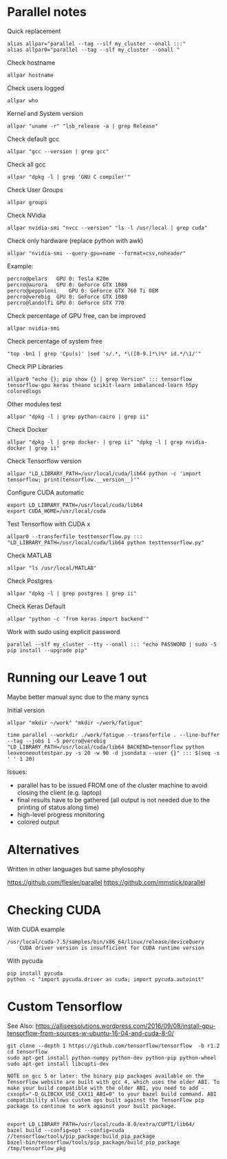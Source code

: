 

# Parallel notes

Quick replacement

	alias allpar="parallel --tag --slf my_cluster --onall :::"
	alias allpar0="parallel --tag --slf my_cluster --onall "

Check hostname

	allpar hostname

Check users logged

	allpar who 

Kernel and System version

	allpar "uname -r" "lsb_release -a | grep Release"

Check default gcc

	allpar "gcc --version | grep gcc"

Check all gcc
	
	allpar "dpkg -l | grep 'GNU C compiler'"

Check User Groups

	allpar groups

Check NVidia
	
	allpar nvidia-smi "nvcc --version" "ls -l /usr/local | grep cuda"

Check only hardware (replace python with awk)

	allpar "nvidia-smi --query-gpu=name --format=csv,noheader"	
Example:

	percro@pelars	GPU 0: Tesla K20m
	percro@aurora	GPU 0: GeForce GTX 1080
	percro@peppoloni	GPU 0: GeForce GTX 760 Ti OEM
	percro@verebig	GPU 0: GeForce GTX 1080
	percro@landolfi	GPU 0: GeForce GTX 770



Check percentage of GPU free, can be improved

	allpar nvidia-smi

Check percentage of system free

	"top -bn1 | grep 'Cpu(s)' |sed 's/.*, *\([0-9.]*\)%* id.*/\1/'"

Check PIP Libraries

	allpar0 "echo {}; pip show {} | grep Version" ::: tensorflow tensorflow-gpu keras theano scikit-learn imbalanced-learn h5py coloredlogs

Other modules test

	allpar "dpkg -l | grep python-cairo | grep ii"

Check Docker

	allpar "dpkg -l | grep docker- | grep ii" "dpkg -l | grep nvidia-docker | grep ii"

Check Tensorflow version
	
	allpar "LD_LIBRARY_PATH=/usr/local/cuda/lib64 python -c 'import tensorflow; print(tensorflow.__version__)'"

Configure CUDA automatic

	export LD_LIBRARY_PATH=/usr/local/cuda/lib64
	export CUDA_HOME=/usr/local/cuda
		
Test Tensorflow with CUDA x

	allpar0 --transferfile testtensorflow.py ::: "LD_LIBRARY_PATH=/usr/local/cuda/lib64 python testtensorflow.py"

Check MATLAB 

	allpar "ls /usr/local/MATLAB"

Check Postgres

	allpar "dpkg -l | grep postgres | grep ii"

Check Keras Default

	allpar "python -c 'from keras import backend'"

Work with sudo using explicit password

	parallel --slf my_cluster --tty --onall ::: "echo PASSWORD | sudo -S pip install --upgrade pip"

# Running our Leave 1 out

Maybe better manual sync due to the many syncs


Initial version
	
	allpar "mkdir ~/work" "mkdir ~/work/fatigue" 

	time parallel --workdir ./work/fatigue --transferfile . --line-buffer --tag --jobs 1 -S percro@verebig "LD_LIBRARY_PATH=/usr/local/cuda/lib64 BACKEND=tensorflow python leaveoneouttestpar.py -s 20 -w 90 -d jsondata --user {}" ::: $(seq -s ' ' 1 20)

Issues:
* parallel has to be issued FROM one of the cluster machine to avoid closing the client (e.g. laptop)
* final results have to be gathered (all output is not needed due to the printing of status along time)
* high-level progress monitoring
* colored output


# Alternatives

Written in other languages but same phylosophy

https://github.com/flesler/parallel
https://github.com/mmstick/parallel

# Checking CUDA

With CUDA example

	/usr/local/cuda-7.5/samples/bin/x86_64/linux/release/deviceQuery
		CUDA driver version is insufficient for CUDA runtime version

With pycuda

	pip install pycuda
	python -c "import pycuda.driver as cuda; import pycuda.autoinit"
	
# Custom Tensorflow

See Also: 	https://alliseesolutions.wordpress.com/2016/09/08/install-gpu-tensorflow-from-sources-w-ubuntu-16-04-and-cuda-8-0/


	git clone --depth 1 https://github.com/tensorflow/tensorflow  -b r1.2
	cd tensorflow
	sudo apt-get install python-numpy python-dev python-pip python-wheel
	sudo apt-get install libcupti-dev 

	NOTE on gcc 5 or later: the binary pip packages available on the TensorFlow website are built with gcc 4, which uses the older ABI. To make your build compatible with the older ABI, you need to add -cxxopt="-D_GLIBCXX_USE_CXX11_ABI=0" to your bazel build command. ABI compatibility allows custom ops built against the TensorFlow pip package to continue to work against your built package.


	export LD_LIBRARY_PATH=/usr/local/cuda-8.0/extra/CUPTI/lib64/
	bazel build --config=opt --config=cuda //tensorflow/tools/pip_package:build_pip_package
	bazel-bin/tensorflow/tools/pip_package/build_pip_package /tmp/tensorflow_pkg

